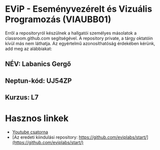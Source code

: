 # EViP - Eseményvezérelt és Vizuális Programozás (VIAUBB01)

Erről a repositoryról készülnek a hallgatói személyes másolatok a classroom.github.com segítségével.
A repository private, a tárgy oktatóin kívül más nem láthatja.
Az egyértelmű azonosíthatóság érdekében kérünk, add meg az alábbiakat:

## NÉV: Labanics Gergő
## Neptun-kód: UJ54ZP
## Kurzus: L7

# Hasznos linkek 

- [Youtube csatorna](https://www.youtube.com/playlist?list=PLb8EWPCoqCDYUeE-MoAb_VJvKO6dRXkow)
- [Az eredeti kiindulási repository: https://github.com/eviplabs/start/](https://github.com/eviplabs/start/)
